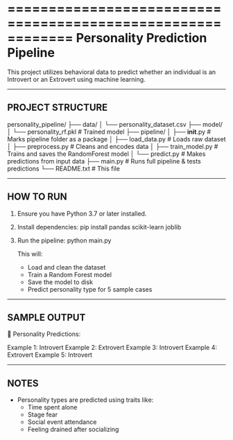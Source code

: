 ============================================================
                  Personality Prediction Pipeline
============================================================

This project utilizes behavioral data to predict whether an individual is an Introvert or an Extrovert using machine learning.

------------------------------------------------------------
PROJECT STRUCTURE
------------------------------------------------------------
personality_pipeline/
├── data/
│   └── personality_dataset.csv
├── model/
│   └── personality_rf.pkl             # Trained model
├── pipeline/
│   ├── __init__.py                    # Marks pipeline folder as a package
│   ├── load_data.py                   # Loads raw dataset
│   ├── preprocess.py                  # Cleans and encodes data
│   ├── train_model.py                 # Trains and saves the RandomForest model
│   └── predict.py                     # Makes predictions from input data
├── main.py                            # Runs full pipeline & tests predictions
└── README.txt                         # This file

------------------------------------------------------------
HOW TO RUN
------------------------------------------------------------
1. Ensure you have Python 3.7 or later installed.

2. Install dependencies:
   pip install pandas scikit-learn joblib

3. Run the pipeline:
   python main.py

   This will:
   - Load and clean the dataset
   - Train a Random Forest model
   - Save the model to disk
   - Predict personality type for 5 sample cases

------------------------------------------------------------
SAMPLE OUTPUT
------------------------------------------------------------
🧠 Personality Predictions:

Example 1: Introvert
Example 2: Extrovert
Example 3: Introvert
Example 4: Extrovert
Example 5: Introvert

------------------------------------------------------------
NOTES
------------------------------------------------------------
- Personality types are predicted using traits like:
  - Time spent alone
  - Stage fear
  - Social event attendance
  - Feeling drained after socializing
